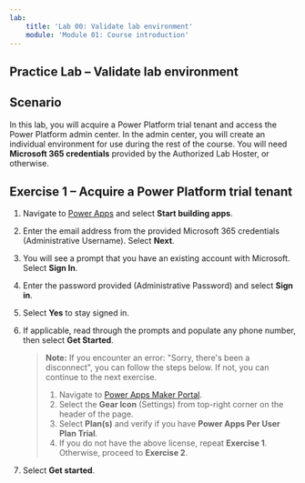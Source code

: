 ```yaml
---
lab:
    title: 'Lab 00: Validate lab environment'
    module: 'Module 01: Course introduction'
---
```


## Practice Lab – Validate lab environment

Scenario
--------

In this lab, you will acquire a Power Platform trial tenant and access the Power Platform admin center. In the admin center, you will create an individual environment for use during the rest of the course. You will need **Microsoft 365 credentials** provided by the Authorized Lab Hoster, or otherwise. 

Exercise 1 – Acquire a Power Platform trial tenant 
--------------------------------------------------

1.  Navigate to [Power Apps](https://powerapps.microsoft.com/) and select **Start building apps**. 

2.  Enter the email address from the provided Microsoft 365 credentials (Administrative Username). Select **Next**. 

3.  You will see a prompt that you have an existing account with Microsoft. Select **Sign In**. 

4.  Enter the password provided (Administrative Password) and select **Sign in**. 

5.  Select **Yes** to stay signed in.

7.  If applicable, read through the prompts and populate any phone number, then select **Get Started**.

    > **Note:** If you encounter an error: "Sorry, there's been a disconnect", you can follow the steps below. If not, you can continue to the next exercise.
    >
    > 1. Navigate to [Power Apps Maker Portal](https://make.powerapps.com).
    > 2. Select the **Gear Icon** (Settings) from top-right corner on the header of the page.
    > 3. Select **Plan(s)** and verify if you have **Power Apps Per User Plan Trial**. 
    > 4. If you do not have the above license, repeat **Exercise 1**. Otherwise, proceed to **Exercise 2**.

8. Select **Get started**.

